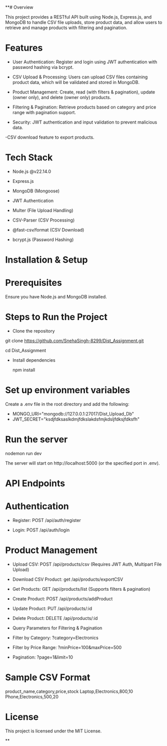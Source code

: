 **# Overview

This project provides a RESTful API built using Node.js, Express.js, and MongoDB to handle CSV file uploads, store product data, and allow users to retrieve and manage products with filtering and pagination.

# Features

- User Authentication: Register and login using JWT authentication with password hashing via bcrypt.

- CSV Upload & Processing: Users can upload CSV files containing product data, which will be validated and stored in MongoDB.

- Product Management: Create, read (with filters & pagination), update (owner only), and delete (owner only) products.

- Filtering & Pagination: Retrieve products based on category and price range with pagination support.

- Security: JWT authentication and input validation to prevent malicious data.

-CSV download feature to export products.

# Tech Stack

- Node.js @v22.14.0

- Express.js

- MongoDB (Mongoose)

- JWT Authentication

- Multer (File Upload Handling)

- CSV-Parser (CSV Processing)

- @fast-csv/format (CSV Download)

- bcrypt.js (Password Hashing)

# Installation & Setup

# Prerequisites

Ensure you have Node.js and MongoDB installed.

# Steps to Run the Project

-  Clone the repository

 git clone <repository-url>  https://github.com/SnehaSingh-8299/Dist_Assignment.git 

 cd Dist_Assignment

- Install dependencies

  npm install

# Set up environment variables
Create a .env file in the root directory and add the following:

- MONGO_URI="mongodb://127.0.0.1:27017/Dist_Upload_Db"
- JWT_SECRET="ksdjfdksaslkdmjfdkslakdsfmjkdsljfdksjfdksfh"

# Run the server

nodemon run dev

The server will start on http://localhost:5000 (or the specified port in .env).

# API Endpoints

# Authentication

- Register: POST /api/auth/register

- Login: POST /api/auth/login

# Product Management

- Upload CSV: POST /api/products/csv (Requires JWT Auth, Multipart File Upload)

- Download CSV Product: get /api/products/exportCSV

- Get Products: GET /api/products/list (Supports filters & pagination)

- Create Product: POST /api/products/addProduct

- Update Product: PUT /api/products/:id 

- Delete Product: DELETE /api/products/:id 

- Query Parameters for Filtering & Pagination

- Filter by Category: ?category=Electronics

- Filter by Price Range: ?minPrice=100&maxPrice=500

- Pagination: ?page=1&limit=10

# Sample CSV Format

product_name,category,price,stock
Laptop,Electronics,800,10
Phone,Electronics,500,20

# License

This project is licensed under the MIT License.

**
